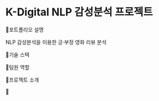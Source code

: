 # K-Digital NLP 감성분석 프로젝트

📌포트폴리오 설명

NLP 감성분석을 이용한 긍·부정 영화 리뷰 분석

📝기술 스택
      
📝팀원 역할

📝프로젝트 소개

📌
